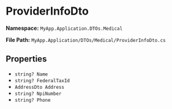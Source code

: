# ProviderInfoDto

**Namespace:** `MyApp.Application.DTOs.Medical`

**File Path:** `MyApp.Application/DTOs/Medical/ProviderInfoDto.cs`

## Properties

- `string? Name`
- `string? FederalTaxId`
- `AddressDto Address`
- `string? NpiNumber`
- `string? Phone`

